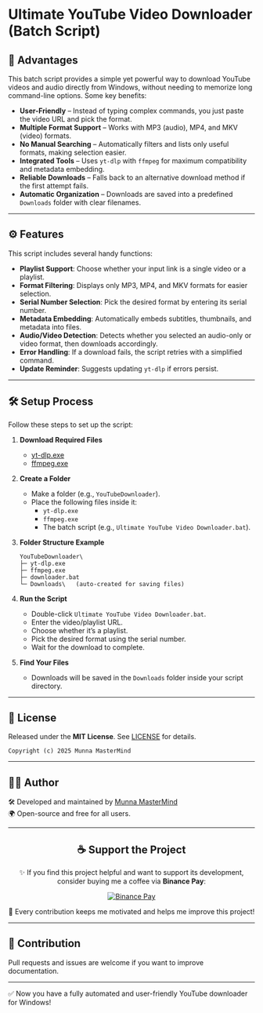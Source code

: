 # Ultimate YouTube Video Downloader (Batch Script)

## 🎯 Advantages
This batch script provides a simple yet powerful way to download YouTube videos and audio directly from Windows, without needing to memorize long command-line options. Some key benefits:

- **User-Friendly** – Instead of typing complex commands, you just paste the video URL and pick the format.
- **Multiple Format Support** – Works with MP3 (audio), MP4, and MKV (video) formats.
- **No Manual Searching** – Automatically filters and lists only useful formats, making selection easier.
- **Integrated Tools** – Uses `yt-dlp` with `ffmpeg` for maximum compatibility and metadata embedding.
- **Reliable Downloads** – Falls back to an alternative download method if the first attempt fails.
- **Automatic Organization** – Downloads are saved into a predefined `Downloads` folder with clear filenames.

---

## ⚙️ Features
This script includes several handy functions:

- **Playlist Support**: Choose whether your input link is a single video or a playlist.
- **Format Filtering**: Displays only MP3, MP4, and MKV formats for easier selection.
- **Serial Number Selection**: Pick the desired format by entering its serial number.
- **Metadata Embedding**: Automatically embeds subtitles, thumbnails, and metadata into files.
- **Audio/Video Detection**: Detects whether you selected an audio-only or video format, then downloads accordingly.
- **Error Handling**: If a download fails, the script retries with a simplified command.
- **Update Reminder**: Suggests updating `yt-dlp` if errors persist.

---

## 🛠️ Setup Process
Follow these steps to set up the script:

1. **Download Required Files**  
   - [yt-dlp.exe](https://github.com/yt-dlp/yt-dlp/releases)  
   - [ffmpeg.exe](https://ffmpeg.org/download.html)  

2. **Create a Folder**  
   - Make a folder (e.g., `YouTubeDownloader`).  
   - Place the following files inside it:
     - `yt-dlp.exe`
     - `ffmpeg.exe`
     - The batch script (e.g., `Ultimate YouTube Video Downloader.bat`).

3. **Folder Structure Example**
   ```
   YouTubeDownloader\
   ├─ yt-dlp.exe
   ├─ ffmpeg.exe
   ├─ downloader.bat
   └─ Downloads\   (auto-created for saving files)
   ```

4. **Run the Script**  
   - Double-click `Ultimate YouTube Video Downloader.bat`.  
   - Enter the video/playlist URL.  
   - Choose whether it’s a playlist.  
   - Pick the desired format using the serial number.  
   - Wait for the download to complete.

5. **Find Your Files**  
   - Downloads will be saved in the `Downloads` folder inside your script directory.

---

## 📜 License
Released under the **MIT License**. See [LICENSE](LICENSE) for details.  
   ```
   Copyright (c) 2025 Munna MasterMind
   ```
---

## 👨‍💻 Author
🛠️ Developed and maintained by [Munna MasterMind](https://www.facebook.com/The.Munna)  
🌍 Open-source and free for all users.  

---

<div align="center">

## ☕ Support the Project  
✨ If you find this project helpful and want to support its development,  
consider buying me a coffee via **Binance Pay**:  

[![Binance Pay](https://img.shields.io/badge/Binance%20Pay-788233021-fcd535?style=for-the-badge&logo=binance&logoColor=white)](https://github.com/Munna-Soft)  

🚀 Every contribution keeps me motivated and helps me improve this project!  

</div>

---

## 🤝 Contribution  
Pull requests and issues are welcome if you want to improve documentation. 

---

✅ Now you have a fully automated and user-friendly YouTube downloader for Windows!
